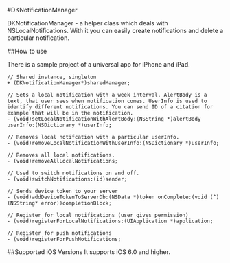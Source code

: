 #DKNotificationManager

DKNotificationManager - a helper class which deals with NSLocalNotifications. With it you can easily create notifications and delete a particular notification.

##How to use

There is a sample project of a universal app for iPhone and iPad.

```
// Shared instance, singleton
+ (DKNotificationManager*)sharedManager;

// Sets a local notification with a week interval. AlertBody is a text, that user sees when notification comes. UserInfo is used to identify different notifications. You can send ID of a citation for example that will be in the notification.
- (void)setLocalNotificationWithAlertBody:(NSString *)alertBody userInfo:(NSDictionary *)userInfo;

// Removes local notifcation with a particular userInfo.
- (void)removeLocalNotificationWithUserInfo:(NSDictionary *)userInfo;

// Removes all local notifications.
- (void)removeAllLocalNotifications;

// Used to switch notifications on and off. 
- (void)switchNotifications:(id)sender;

// Sends device token to your server 
- (void)addDeviceTokenToServerDb:(NSData *)token onComplete:(void (^)(NSString* error))completionBlock;

// Register for local notifications (user gives permission)
- (void)registerForLocalNotifications:(UIApplication *)application;

// Register for push notifications
- (void)registerForPushNotifications;
```

##Supported iOS Versions 
It supports iOS 6.0 and higher. 
